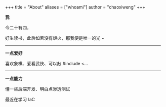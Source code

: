 +++
title = "About"
aliases = ["whoami"]
author = "chaoxiweng"
+++


**我**

今二十有四，

好生读书，此后如若没有炬火，那我便是唯一的光 ~

---

**一点爱好**

喜欢象棋、爱看武侠、可以敲 #include <...

---

**一点能力**

懂一些后端开发、明白点渗透测试

最近在学习 IaC
